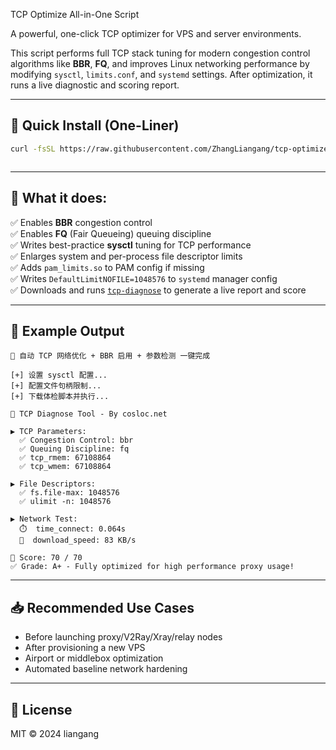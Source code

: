 TCP Optimize All-in-One Script

A powerful, one-click TCP optimizer for VPS and server environments.

This script performs full TCP stack tuning for modern congestion control algorithms like **BBR**, **FQ**, and improves Linux networking performance by modifying `sysctl`, `limits.conf`, and `systemd` settings. After optimization, it runs a live diagnostic and scoring report.

---

## 🚀 Quick Install (One-Liner)

```bash
curl -fsSL https://raw.githubusercontent.com/ZhangLiangang/tcp-optimize-tool/main/install.sh | bash



```

---

## 🔧 What it does:

✅ Enables **BBR** congestion control  
✅ Enables **FQ** (Fair Queueing) queuing discipline  
✅ Writes best-practice **sysctl** tuning for TCP performance  
✅ Enlarges system and per-process file descriptor limits  
✅ Adds `pam_limits.so` to PAM config if missing  
✅ Writes `DefaultLimitNOFILE=1048576` to `systemd` manager config  
✅ Downloads and runs [`tcp-diagnose`](tcp-diagnose.sh) to generate a live report and score

---

## 🧪 Example Output

```
🚀 自动 TCP 网络优化 + BBR 启用 + 参数检测 一键完成

[+] 设置 sysctl 配置...
[+] 配置文件句柄限制...
[+] 下载体检脚本并执行...

🧪 TCP Diagnose Tool - By cosloc.net

▶️ TCP Parameters:
  ✅ Congestion Control: bbr
  ✅ Queuing Discipline: fq
  ✅ tcp_rmem: 67108864
  ✅ tcp_wmem: 67108864

▶️ File Descriptors:
  ✅ fs.file-max: 1048576
  ✅ ulimit -n: 1048576

▶️ Network Test:
  ⏱️  time_connect: 0.064s
  🚀  download_speed: 83 KB/s

🏁 Score: 70 / 70
✅ Grade: A+ - Fully optimized for high performance proxy usage!
```

---

## 📥 Recommended Use Cases

- Before launching proxy/V2Ray/Xray/relay nodes
- After provisioning a new VPS
- Airport or middlebox optimization
- Automated baseline network hardening

---

## 📜 License

MIT © 2024 liangang 
